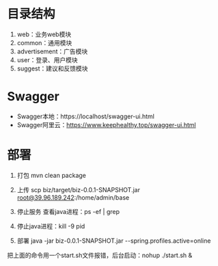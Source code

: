 # 目录结构
1. web：业务web模块
2. common：通用模块
3. advertisement：广告模块
4. user：登录、用户模块
5. suggest：建议和反馈模块

# Swagger
- Swagger本地：https://localhost/swagger-ui.html
- Swagger阿里云：https://www.keephealthy.top/swagger-ui.html

# 部署

1. 打包
mvn clean package

2. 上传
scp biz/target/biz-0.0.1-SNAPSHOT.jar root@39.96.189.242:/home/admin/base


3. 停止服务
查看java进程：ps -ef | grep

4. 停止java进程：kill -9 pid

5. 部署
java -jar biz-0.0.1-SNAPSHOT.jar --spring.profiles.active=online

把上面的命令用一个start.sh文件报错，后台启动：nohup ./start.sh &